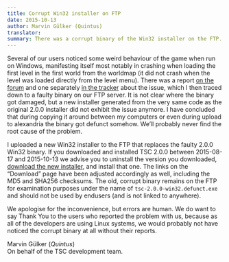 ```yaml
---
title: Corrupt Win32 installer on FTP
date: 2015-10-13
author: Marvin Gülker (Quintus)
translator:
summary: There was a corrupt binary of the Win32 installer on the FTP.
---
```


Several of our users noticed some weird behaviour of the game when run
on Windows, manifesting itself most notably in crashing when loading
the first level in the first world from the worldmap (it did not crash
when the level was loaded directly from the level menu). There was a
report [on the forum][1] and one separately [in the tracker][2] about
the issue, which I then traced down to a faulty binary on our FTP
server. It is not clear where the binary got damaged, but a new
installer generated from the very same code as the original 2.0.0
installer did not exhibit the issue anymore. I have concluded that
during copying it around between my computers or even during upload to
alexandria the binary got defunct somehow. We’ll probably never find
the root cause of the problem.

I uploaded a new Win32 installer to the FTP that replaces the faulty
2.0.0 Win32 binary. If you downloaded and installed TSC 2.0.0 between
2015-08-17 and 2015-10-13 we advise you to uninstall the version you
downloaded, [download the new installer][3], and install that one. The
links on the “Download” page have been adjusted accordingly as well,
including the MD5 and SHA256 checksums. The old, corrupt binary
remains on the FTP for examination purposes under the name of
`tsc-2.0.0-win32.defunct.exe` and should not be used by endusers (and
is not linked to anywhere).

We apologise for the inconvenience, but errors are human. We do want
to say Thank You to the users who reported the problem with us,
because as all of the developers are using Linux systems, we would
probably not have noticed the corrupt binary at all without their
reports.

Marvin Gülker (_Quintus_)<br/>
On behalf of the TSC development team.

[1]: https://forum.secretchronicles.org/topics/285
[2]: https://github.com/Secretchronicles/TSC/issues/452
[3]: ftp://ftp.secretchronicles.org/releases/TSC-2.0.0-win32.exe
